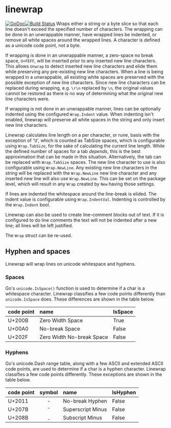 # linewrap
[![GoDoc](https://godoc.org/github.com/mohae/linewrap?status.svg)](https://godoc.org/github.com/mohae/linewrap)[![Build Status](https://travis-ci.org/mohae/linewrap.png)](https://travis-ci.org/mohae/linewrap)
Wraps either a string or a byte slice so that each line doesn't exceed the specified number of characters. The wrapping can be done in an unwrappable manner, have wrapped lines be indented, or remove all white spaces around the wrapped lines. A character is defined as a unicode code point, not a byte.

If wrapping is done in an unwrappable manner, a zero-space no break space, `U+FEFF`, will be inserted prior to any inserted new line characters. This allows `Unwrap` to detect inserted new line characters and elide them while preserving any pre-existing new line characters. When a line is being wrapped in a unwrappable, all existing white spaces are preserved with the possible exception of new line characters. Since new line characters can be replaced during wrapping, e.g. `\r\n` replaced by `\n`, the original values cannot be restored as there is no way of determining what the original new line characters were.

If wrapping is not done in an unwrappable manner, lines can be optionally indented using the configured `Wrap.Indent` value. When indenting isn't enabled, linewrap will preserve all white spaces in the string and only insert new line characters.

Linewrap calculates line length on a per character, or rune, basis with the exception of '\t', which is counted as TabSize spaces, which is configurable using `Wrap.TabSize`, for the sake of calculating the current line length. While the defined number of spaces for a tab _depends_, this is the best approximation that can be made in this situation. Alternatively, the tab can be replaced with `Wrap.TabSize` spaces. The new line character to use is also configurable using `Wrap.NewLine`. Any existing new line characters in the string  will be replaced with the `Wrap.NewLine` new line character and any inserted new line will also use `Wrap.NewLine`. This can be set on the package level, which will result in any `Wrap` created by `New` having those settings.

If lines are indented the whitespace around the line-break is elided. The indent value is configurable using `Wrap.IndentVal`. Indenting is controlled by the `Wrap.Indent` bool.

Linewrap can also be used to create line-comment blocks out of text. If it is configured to do line comments the text will not be indented after a new line; all lines will be left justified.

The `Wrap` struct can be re-used.

## Hyphen and spaces
Linewrap will wrap lines on unicode whitespace and hyphens.

### Spaces
Go's `unicode.IsSpace()` function is used to determine if a char is a whitespace character. Linewrap classifies a few code points differently than `unicode.IsSpace` does. These differences are shown in the table below.

code point|name|IsSpace  
--|:--|:--  
U+200B|Zero Width Space|True  
U+00A0|No-break Space|False  
U+202F|Zero Width No-break Space|False

### Hyphens
Go's unicode.Dash range table, along with a few ASCII and extended ASCII code points, are used to determine if a char is a hyphen character. Linewrap classifies a few code points differently. These exceptions are shown in the table below.

code point|symbol|name|IsHyphen  
--|:--:|:--|:--  
U+2011|‑|No-break Hyphen|False  
U+207B|⁻|Superscript Minus|False  
U+208B|₋|Subscript Minus|False
